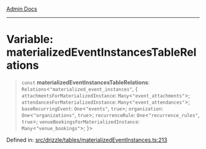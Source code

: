 [Admin Docs](/)

***

# Variable: materializedEventInstancesTableRelations

> `const` **materializedEventInstancesTableRelations**: `Relations`\<`"materialized_event_instances"`, \{ `attachmentsForMaterializedInstance`: `Many`\<`"event_attachments"`\>; `attendancesForMaterializedInstance`: `Many`\<`"event_attendances"`\>; `baseRecurringEvent`: `One`\<`"events"`, `true`\>; `organization`: `One`\<`"organizations"`, `true`\>; `recurrenceRule`: `One`\<`"recurrence_rules"`, `true`\>; `venueBookingsForMaterializedInstance`: `Many`\<`"venue_bookings"`\>; \}\>

Defined in: [src/drizzle/tables/materializedEventInstances.ts:213](https://github.com/gautam-divyanshu/talawa-api/blob/84910820371ade6fdca33545b3a0fc1e929731b2/src/drizzle/tables/materializedEventInstances.ts#L213)
